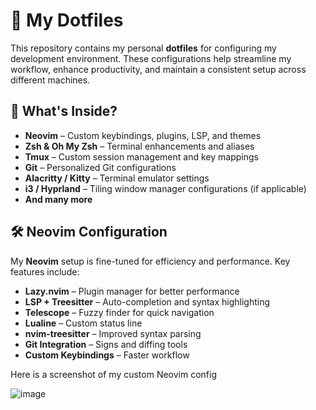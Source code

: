 # 🚀 My Dotfiles

This repository contains my personal **dotfiles** for configuring my development environment. These configurations help streamline my workflow, enhance productivity, and maintain a consistent setup across different machines.

## 📂 What's Inside?

- **Neovim** – Custom keybindings, plugins, LSP, and themes
- **Zsh & Oh My Zsh** – Terminal enhancements and aliases
- **Tmux** – Custom session management and key mappings
- **Git** – Personalized Git configurations
- **Alacritty / Kitty** – Terminal emulator settings
- **i3 / Hyprland** – Tiling window manager configurations (if applicable)
- **And many more**

## 🛠 Neovim Configuration

My **Neovim** setup is fine-tuned for efficiency and performance. Key features include:

- **Lazy.nvim** – Plugin manager for better performance
- **LSP + Treesitter** – Auto-completion and syntax highlighting
- **Telescope** – Fuzzy finder for quick navigation
- **Lualine** – Custom status line
- **nvim-treesitter** – Improved syntax parsing
- **Git Integration** – Signs and diffing tools
- **Custom Keybindings** – Faster workflow

 Here is a screenshot of my custom Neovim config
 
![image](https://github.com/user-attachments/assets/29a2e831-da23-421f-a315-36888587f65e)

